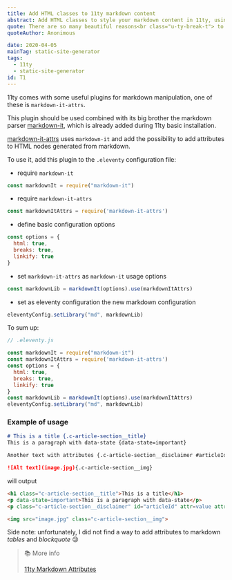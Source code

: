 ```yaml
---
title: Add HTML classes to 11ty markdown content
abstract: Add HTML classes to style your markdown content in 11ty, using markdown-it-attrs plugin.
quote: There are so many beautiful reasons<br class="u-ty-break-t"> to be happy today.
quoteAuthor: Anonimous

date: 2020-04-05
mainTag: static-site-generator
tags:
  - 11ty
  - static-site-generator
id: T1
---
```


11ty comes with some useful plugins for markdown manipulation, one of these is `markdown-it-attrs`.

This plugin should be used combined with its big brother the markdown parser [markdown-it](https://github.com/markdown-it/markdown-it), which is already added during 11ty basic installation.

[markdown-it-attrs](https://github.com/arve0/markdown-it-attrs) uses `markdown-it` and add the possibility to add attributes to HTML nodes generated from markdown.

To use it, add this plugin to the `.eleventy` configuration file:

- require `markdown-it`

```javascript
const markdownIt = require("markdown-it")
```

- require `markdown-it-attrs`

```javascript
const markdownItAttrs = require('markdown-it-attrs')
```

- define basic configuration options
```javascript
const options = {
  html: true,
  breaks: true,
  linkify: true
}
```

- set `markdown-it-attrs` as `markdown-it` usage options
```javascript
const markdownLib = markdownIt(options).use(markdownItAttrs)
```

- set as eleventy configuration the new markdown configuration
```javascript
eleventyConfig.setLibrary("md", markdownLib)
```

To sum up:

```javascript
// .eleventy.js

const markdownIt = require("markdown-it")
const markdownItAttrs = require('markdown-it-attrs')
const options = {
  html: true,
  breaks: true,
  linkify: true
}
const markdownLib = markdownIt(options).use(markdownItAttrs)
eleventyConfig.setLibrary("md", markdownLib)
```

### Example of usage

```md
# This is a title {.c-article-section__title}
This is a paragraph with data-state {data-state=important}

Another text with attributes {.c-article-section__disclaimer #articleId attr=value attr2="spaced value"}

![Alt text](image.jpg){.c-article-section__img}
```

will output

```html
<h1 class="c-article-section__title">This is a title</h1>
<p data-state=important>This is a paragraph with data-state</p>
<p class="c-article-section__disclaimer" id="articleId" attr=value attr2="spaced value">Another text with attributes</p>

<img src="image.jpg" class="c-article-section__img">
```

Side note: unfortunately, I did not find a way to add attributes to markdown _tables_ and _blockquote_ 😢

> 📚 More info
>
> [11ty Markdown Attributes](https://dev.to/iarehilton/11ty-markdown-attributes-2dl3)
